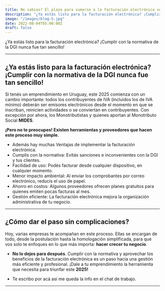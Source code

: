```yaml
---
title: No sabías? El plazo para sumarse a la facturación electrónica venció el 31/12/2024?
description: "¿Ya estás listo para la facturación electrónica? ¡Cumplir con la normativa de la DGI nunca fue tan sencillo!"
image: "/images/blog-5.jpg"
date: 2022-08-04T05:00:00Z
draft: false
---
```


¿Ya estás listo para la facturación electrónica? ¡Cumplir con la normativa de la DGI nunca fue tan sencillo!

<!-- Aquí te presentamos **las tendencias clave que no puedes ignorar** si estás interesado en el mundo de las criptomonedas. -->

---

## **¿Ya estás listo para la facturación electrónica? ¡Cumplir con la normativa de la DGI nunca fue tan sencillo!**

Si tenés un emprendimiento en Uruguay, este 2025 comienza con un cambio importante: todos los contribuyentes de IVA (incluidos los de IVA mínimo) deberán ser emisores electrónicos desde el momento en que se inscriban, reinicien actividades o se conviertan en contribuyentes. Con excepción por ahora, los Monotributistas y quienes aportan al Monotributo Social **MIDES**.

**¡Pero no te preocupes! Existen herramientas y proveedores que hacen este proceso muy simple.**

- Además hay muchas Ventajas de implementar la facturación electrónica.
- Cumplís con la normativa: Evitás sanciones e inconvenientes con la DGI y tus clientes.
- Facilidad de uso: Podés facturar desde cualquier dispositivo, en cualquier momento.
- Menor impacto ambiental: Al enviar los comprobantes por correo electrónico, reducís el uso de papel.
- Ahorro en costos: Algunos proveedores ofrecen planes gratuitos para quienes emiten pocas facturas al mes.
- Gestión eficiente: La facturación electrónica mejora la organización administrativa de tu negocio.

---

## **¿Cómo dar el paso sin complicaciones?**

Hoy, varias empresas te acompañan en este proceso. Ellas se encargan de todo, desde la postulación hasta la homologación simplificada, para que vos solo te enfoques en lo que más importa: **hacer crecer tu negocio**.

- **No lo dejes para después**. Cumplir con la normativa y aprovechar los beneficios de la facturación electrónica es un paso hacia una gestión más eficiente y profesional. ¡Dale a tu emprendimiento la herramienta que necesita para triunfar este **2025!**

- Te escribo por acá así me queda la info en el chat de trabajo.

---
